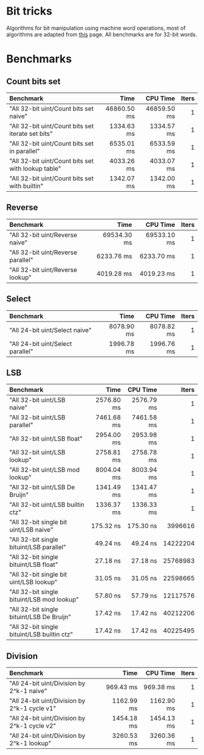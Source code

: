 # Bit tricks































Algorithms for bit manipulation using machine word operations, most of algorithms are adapted from [this](http://www-graphics.stanford.edu/~seander/bithacks.html) page. All benchmarks are for 32-bit words.































# Benchmarks
## Count bits set
|Benchmark|Time|CPU Time|Iters|
|:--------|---:|-------:|----:|
|"All 32-bit uint/Count bits set naive"|46860.50 ms|46859.50 ms|1|
|"All 32-bit uint/Count bits set iterate set bits"|1334.63 ms|1334.57 ms|1|
|"All 32-bit uint/Count bits set in parallel"|6535.01 ms|6533.59 ms|1|
|"All 32-bit uint/Count bits set with lookup table"|4033.26 ms|4033.07 ms|1|
|"All 32-bit uint/Count bits set with builtin"|1342.07 ms|1342.00 ms|1|
## Reverse
|Benchmark|Time|CPU Time|Iters|
|:--------|---:|-------:|----:|
|"All 32-bit uint/Reverse naive"|69534.30 ms|69533.10 ms|1|
|"All 32-bit uint/Reverse parallel"|6233.76 ms|6233.70 ms|1|
|"All 32-bit uint/Reverse lookup"|4019.28 ms|4019.23 ms|1|
## Select
|Benchmark|Time|CPU Time|Iters|
|:--------|---:|-------:|----:|
|"All 24-bit uint/Select naive"|8078.90 ms|8078.82 ms|1|
|"All 24-bit uint/Select parallel"|1996.78 ms|1996.76 ms|1|
## LSB
|Benchmark|Time|CPU Time|Iters|
|:--------|---:|-------:|----:|
|"All 32-bit uint/LSB naive"|2576.80 ms|2576.79 ms|1|
|"All 32-bit uint/LSB parallel"|7461.68 ms|7461.58 ms|1|
|"All 32-bit uint/LSB float"|2954.00 ms|2953.98 ms|1|
|"All 32-bit uint/LSB lookup"|2758.81 ms|2758.78 ms|1|
|"All 32-bit uint/LSB mod lookup"|8004.04 ms|8003.94 ms|1|
|"All 32-bit uint/LSB De Bruijn"|1341.49 ms|1341.47 ms|1|
|"All 32-bit uint/LSB builtin ctz"|1336.37 ms|1336.33 ms|1|
|"All 32-bit single bit uint/LSB naive"|175.32 ns|175.30 ns|3996616|
|"All 32-bit single bituint/LSB parallel"|49.24 ns|49.24 ns|14222204|
|"All 32-bit single bituint/LSB float"|27.18 ns|27.18 ns|25768983|
|"All 32-bit single bit uint/LSB lookup"|31.05 ns|31.05 ns|22598665|
|"All 32-bit single bituint/LSB mod lookup"|57.80 ns|57.79 ns|12117576|
|"All 32-bit single bituint/LSB De Bruijn"|17.42 ns|17.42 ns|40212206|
|"All 32-bit single bituint/LSB builtin ctz"|17.42 ns|17.42 ns|40225495|
## Division
|Benchmark|Time|CPU Time|Iters|
|:--------|---:|-------:|----:|
|"All 24-bit uint/Division by 2^k-1 naive"|969.43 ms|969.38 ms|1|
|"All 24-bit uint/Division by 2^k-1 cycle v1"|1162.99 ms|1162.90 ms|1|
|"All 24-bit uint/Division by 2^k-1 cycle v2"|1454.18 ms|1454.13 ms|1|
|"All 24-bit uint/Division by 2^k-1 lookup"|3260.53 ms|3260.36 ms|1|

